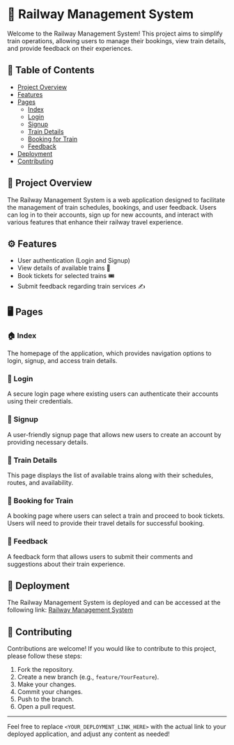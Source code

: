 # 🚆 Railway Management System

Welcome to the Railway Management System! This project aims to simplify train operations, allowing users to manage their bookings, view train details, and provide feedback on their experiences.

## 📖 Table of Contents

- [Project Overview](#project-overview)
- [Features](#features)
- [Pages](#pages)
  - [Index](#index)
  - [Login](#login)
  - [Signup](#signup)
  - [Train Details](#train-details)
  - [Booking for Train](#booking-for-train)
  - [Feedback](#feedback)
- [Deployment](#deployment)
- [Contributing](#contributing)

## 🌟 Project Overview

The Railway Management System is a web application designed to facilitate the management of train schedules, bookings, and user feedback. Users can log in to their accounts, sign up for new accounts, and interact with various features that enhance their railway travel experience.

## ⚙️ Features

- User authentication (Login and Signup)
- View details of available trains 🚄
- Book tickets for selected trains 🎟️
- Submit feedback regarding train services ✍️

## 🖥️ Pages

### 🏠 Index

The homepage of the application, which provides navigation options to login, signup, and access train details.

### 🔐 Login

A secure login page where existing users can authenticate their accounts using their credentials.

### 📝 Signup

A user-friendly signup page that allows new users to create an account by providing necessary details.

### 🚉 Train Details

This page displays the list of available trains along with their schedules, routes, and availability.

### 📅 Booking for Train

A booking page where users can select a train and proceed to book tickets. Users will need to provide their travel details for successful booking.

### 💬 Feedback

A feedback form that allows users to submit their comments and suggestions about their train experience. 

## 🚀 Deployment

The Railway Management System is deployed and can be accessed at the following link: [Railway Management System](<(https://railway-management-web-pages-h3kea0x8g.vercel.app)>)

## 🤝 Contributing

Contributions are welcome! If you would like to contribute to this project, please follow these steps:

1. Fork the repository.
2. Create a new branch (e.g., `feature/YourFeature`).
3. Make your changes.
4. Commit your changes.
5. Push to the branch.
6. Open a pull request.

---

Feel free to replace `<YOUR_DEPLOYMENT_LINK_HERE>` with the actual link to your deployed application, and adjust any content as needed!
